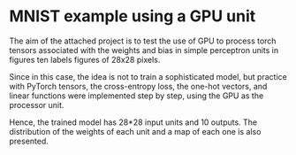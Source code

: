 # MNIST example using a GPU unit

The aim of the attached project is to test the use of GPU to process torch tensors associated with the weights and bias in simple perceptron units in figures ten labels figures of 28x28 pixels. 

Since in this case, the idea is not to train a sophisticated model, but practice with PyTorch tensors, the cross-entropy loss, the one-hot vectors, and linear functions were implemented step by step, using the GPU as the processor unit.

Hence, the trained model has 28*28 input units and 10 outputs. The distribution of the weights of each unit and a map of each one is also presented.
